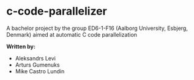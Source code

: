 # c-code-parallelizer
A bachelor project by the group ED6-1-F16 (Aalborg University, Esbjerg, Denmark) aimed at automatic C code parallelization

**Written by:**
+ Aleksandrs Levi
+ Arturs Gumenuks
+ Mike Castro Lundin
